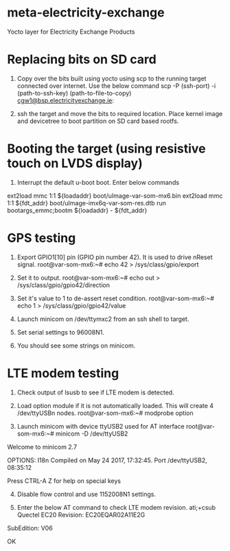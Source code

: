 # meta-electricity-exchange
Yocto layer for Electricity Exchange Products

# Replacing bits on SD card
1. Copy over the bits built using yocto using scp to the running target connected over internet. Use the below command
scp -P (ssh-port) -i (path-to-ssh-key) (path-to-file-to-copy) cgw1@bsp.electricityexchange.ie:

2. ssh the target and move the bits to required location. Place kernel image and devicetree to boot partition on SD card
based rootfs.

# Booting the target (using resistive touch on LVDS display)
1. Interrupt the default u-boot boot. Enter below commands

ext2load mmc 1:1 ${loadaddr} boot/uImage-var-som-mx6.bin
ext2load mmc 1:1 ${fdt_addr} boot/uImage-imx6q-var-som-res.dtb
run bootargs_emmc;bootm ${loadaddr} - ${fdt_addr}


# GPS testing
1. Export GPIO1[10] pin (GPIO pin number 42). It is used to drive nReset signal.
root@var-som-mx6:~# echo 42 > /sys/class/gpio/export

2. Set it to output.
root@var-som-mx6:~# echo out > /sys/class/gpio/gpio42/direction

3. Set it's value to 1 to de-assert reset condition.
root@var-som-mx6:~# echo 1 > /sys/class/gpio/gpio42/value

4. Launch minicom on /dev/ttymxc2 from an ssh shell to target.
5. Set serial settings to 96008N1.
6. You should see some strings on minicom.

# LTE modem testing
1. Check output of lsusb to see if LTE modem is detected.

2. Load option module if it is not automatically loaded. This will create 4 /dev/ttyUSBn nodes.
root@var-som-mx6:~# modprobe option

3. Launch minicom with device ttyUSB2 used for AT interface
root@var-som-mx6:~# minicom -D /dev/ttyUSB2

Welcome to minicom 2.7

OPTIONS: I18n
Compiled on May 24 2017, 17:32:45.
Port /dev/ttyUSB2, 08:35:12

Press CTRL-A Z for help on special keys

4. Disable flow control and use 1152008N1 settings. 

5. Enter the below AT command to check LTE modem revision.
ati;+csub
Quectel
EC20
Revision: EC20EQAR02A11E2G

SubEdition: V06

OK
